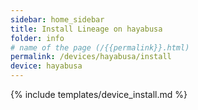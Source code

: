 ```yaml
---
sidebar: home_sidebar
title: Install Lineage on hayabusa
folder: info
# name of the page (/{{permalink}}.html)
permalink: /devices/hayabusa/install
device: hayabusa
---
```

{% include templates/device_install.md %}
